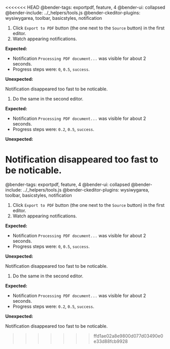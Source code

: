<<<<<<< HEAD
@bender-tags: exportpdf, feature, 4
@bender-ui: collapsed
@bender-include: ../_helpers/tools.js
@bender-ckeditor-plugins: wysiwygarea, toolbar, basicstyles, notification

1. Click `Export to PDF` button (the one next to the `Source` button) in the first editor.
1. Watch appearing notifications.

  **Expected:**

  * Notification `Processing PDF document...` was visible for about 2 seconds.
  * Progress steps were: `0`, `0.5`, `success`.

  **Unexpected:**

  Notification disappeared too fast to be noticable.

1. Do the same in the second editor.

  **Expected:**

  * Notification `Processing PDF document...` was visible for about 2 seconds.
  * Progress steps were: `0.2`, `0.5`, `success`.

  **Unexpected:**

  Notification disappeared too fast to be noticable.
=======
@bender-tags: exportpdf, feature, 4
@bender-ui: collapsed
@bender-include: ../_helpers/tools.js
@bender-ckeditor-plugins: wysiwygarea, toolbar, basicstyles, notification

1. Click `Export to PDF` button (the one next to the `Source` button) in the first editor.
1. Watch appearing notifications.

  **Expected:**

  * Notification `Processing PDF document...` was visible for about 2 seconds.
  * Progress steps were: `0`, `0.5`, `success`.

  **Unexpected:**

  Notification disappeared too fast to be noticable.

1. Do the same in the second editor.

  **Expected:**

  * Notification `Processing PDF document...` was visible for about 2 seconds.
  * Progress steps were: `0.2`, `0.5`, `success`.

  **Unexpected:**

  Notification disappeared too fast to be noticable.
>>>>>>> ffd1ae02a8e9800d077d03490e0e33d88fcb9928
